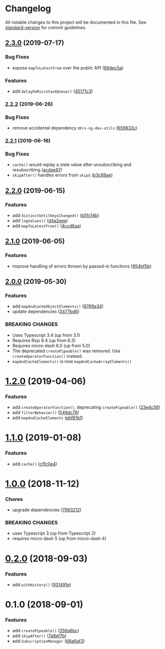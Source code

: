 # Changelog

All notable changes to this project will be documented in this file. See [standard-version](https://github.com/conventional-changelog/standard-version) for commit guidelines.

## [2.3.0](https://github.com/simontonsoftware/s-rxjs-utils/compare/v2.2.2...v2.3.0) (2019-07-17)

### Bug Fixes

- expose `mapToLatestFrom` over the public API ([89dec5a](https://github.com/simontonsoftware/s-rxjs-utils/commit/89dec5a))

### Features

- add `delayOnMicrotaskQueue()` ([45171c3](https://github.com/simontonsoftware/s-rxjs-utils/commit/45171c3))

### [2.2.2](https://github.com/simontonsoftware/s-rxjs-utils/compare/v2.2.1...v2.2.2) (2019-06-26)

### Bug Fixes

- remove accidental dependency on `s-ng-dev-utils` ([659833c](https://github.com/simontonsoftware/s-rxjs-utils/commit/659833c))

### [2.2.1](https://github.com/simontonsoftware/s-rxjs-utils/compare/v2.2.0...v2.2.1) (2019-06-16)

### Bug Fixes

- `cache()` would replay a stale value after unsubscribing and resubscribing ([acdae87](https://github.com/simontonsoftware/s-rxjs-utils/commit/acdae87))
- `skipAfter()` handles errors from `skip$` ([b3c69ae](https://github.com/simontonsoftware/s-rxjs-utils/commit/b3c69ae))

## [2.2.0](https://github.com/simontonsoftware/s-rxjs-utils/compare/v2.1.0...v2.2.0) (2019-06-15)

### Features

- add `distinctUntilKeysChanged()` ([b5fc14b](https://github.com/simontonsoftware/s-rxjs-utils/commit/b5fc14b))
- add `logValues()` ([d4a2eee](https://github.com/simontonsoftware/s-rxjs-utils/commit/d4a2eee))
- add `mapToLatestFrom()` ([4ccd6aa](https://github.com/simontonsoftware/s-rxjs-utils/commit/4ccd6aa))

## [2.1.0](https://github.com/simontonsoftware/s-rxjs-utils/compare/v2.0.0...v2.1.0) (2019-06-05)

### Features

- improve handling of errors thrown by passed-in functions ([954bf5b](https://github.com/simontonsoftware/s-rxjs-utils/commit/954bf5b))

## [2.0.0](https://github.com/simontonsoftware/s-rxjs-utils/compare/v1.2.0...v2.0.0) (2019-05-30)

### Features

- add `mapAndCacheObjectElements()` ([9769a34](https://github.com/simontonsoftware/s-rxjs-utils/commit/9769a34))
- update dependencies ([3477bd6](https://github.com/simontonsoftware/s-rxjs-utils/commit/3477bd6))

### BREAKING CHANGES

- Uses Typescript 3.4 (up from 3.1)
- Requires Rxjs 6.4 (up from 6.3)
- Requires micro-dash 6.0 (up from 5.0)
- The deprecated `createPipeable()` was removed. Use `createOperatorFunction()` instead.
- `mapAndCacheElements()` is now `mapAndCacheArrayElements()`

<a name="1.2.0"></a>

# [1.2.0](https://github.com/simontonsoftware/s-rxjs-utils/compare/v1.1.0...v1.2.0) (2019-04-06)

### Features

- add `createOperatorFunction()`, deprecating `createPipeable()` ([23e4c56](https://github.com/simontonsoftware/s-rxjs-utils/commit/23e4c56))
- add `filterBehavior()` ([549dc76](https://github.com/simontonsoftware/s-rxjs-utils/commit/549dc76))
- add `mapAndCacheElements` ([ebf81b1](https://github.com/simontonsoftware/s-rxjs-utils/commit/ebf81b1))

<a name="1.1.0"></a>

# [1.1.0](https://github.com/simontonsoftware/s-rxjs-utils/compare/v1.0.0...v1.1.0) (2019-01-08)

### Features

- add `cache()` ([c1fc0e4](https://github.com/simontonsoftware/s-rxjs-utils/commit/c1fc0e4))

<a name="1.0.0"></a>

# [1.0.0](https://github.com/simontonsoftware/s-rxjs-utils/compare/v0.2.0...v1.0.0) (2018-11-12)

### Chores

- upgrade dependencies ([7983212](https://github.com/simontonsoftware/s-rxjs-utils/commit/7983212))

### BREAKING CHANGES

- uses Typescript 3 (up from Typescript 2)
- requires micro-dash 5 (up from micro-dash 4)

<a name="0.2.0"></a>

# [0.2.0](https://github.com/simontonsoftware/s-rxjs-utils/compare/v0.1.0...v0.2.0) (2018-09-03)

### Features

- add `withHistory()` ([931491e](https://github.com/simontonsoftware/s-rxjs-utils/commit/931491e))

<a name="0.1.0"></a>

# 0.1.0 (2018-09-01)

### Features

- add `createPipeable()` ([356a6bc](https://github.com/simontonsoftware/s-rxjs-utils/commit/356a6bc))
- add `skipAfter()` ([7a8ef7b](https://github.com/simontonsoftware/s-rxjs-utils/commit/7a8ef7b))
- add `SubscriptionManager` ([66a6af3](https://github.com/simontonsoftware/s-rxjs-utils/commit/66a6af3))
